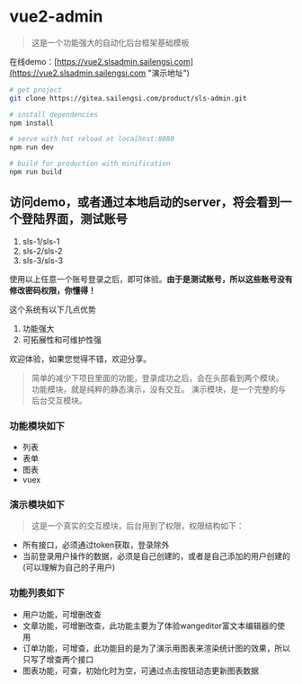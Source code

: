 # vue2-admin

> 这是一个功能强大的自动化后台框架基础模板

在线demo：[https://vue2.slsadmin.sailengsi.com](https://vue2.slsadmin.sailengsi.com "演示地址")

``` bash
# get project
git clone https://gitea.sailengsi.com/product/sls-admin.git

# install dependencies
npm install

# serve with hot reload at localhost:8080
npm run dev

# build for production with minification
npm run build
```

## 访问demo，或者通过本地启动的server，将会看到一个登陆界面，测试账号

1. sls-1/sls-1
2. sls-2/sls-2
3. sls-3/sls-3

使用以上任意一个账号登录之后，即可体验。**由于是测试账号，所以这些账号没有修改密码权限，你懂得！**


这个系统有以下几点优势

1. 功能强大 
3. 可拓展性和可维护性强

欢迎体验，如果您觉得不错，欢迎分享。

> 简单的减少下项目里面的功能，登录成功之后，会在头部看到两个模块。
功能模块，就是纯粹的静态演示，没有交互。
演示模块，是一个完整的与后台交互模块。

### 功能模块如下
- 列表
- 表单
- 图表
- vuex

### 演示模块如下

> 这是一个真实的交互模块，后台用到了权限，权限结构如下：
- 所有接口，必须通过token获取，登录除外
- 当前登录用户操作的数据，必须是自己创建的，或者是自己添加的用户创建的(可以理解为自己的子用户)

### 功能列表如下

- 用户功能，可增删改查
- 文章功能，可增删改查，此功能主要为了体验wangeditor富文本编辑器的使用
- 订单功能，可增查，此功能目的是为了演示用图表来渲染统计图的效果，所以只写了增查两个接口
- 图表功能，可查，初始化时为空，可通过点击按钮动态更新图表数据